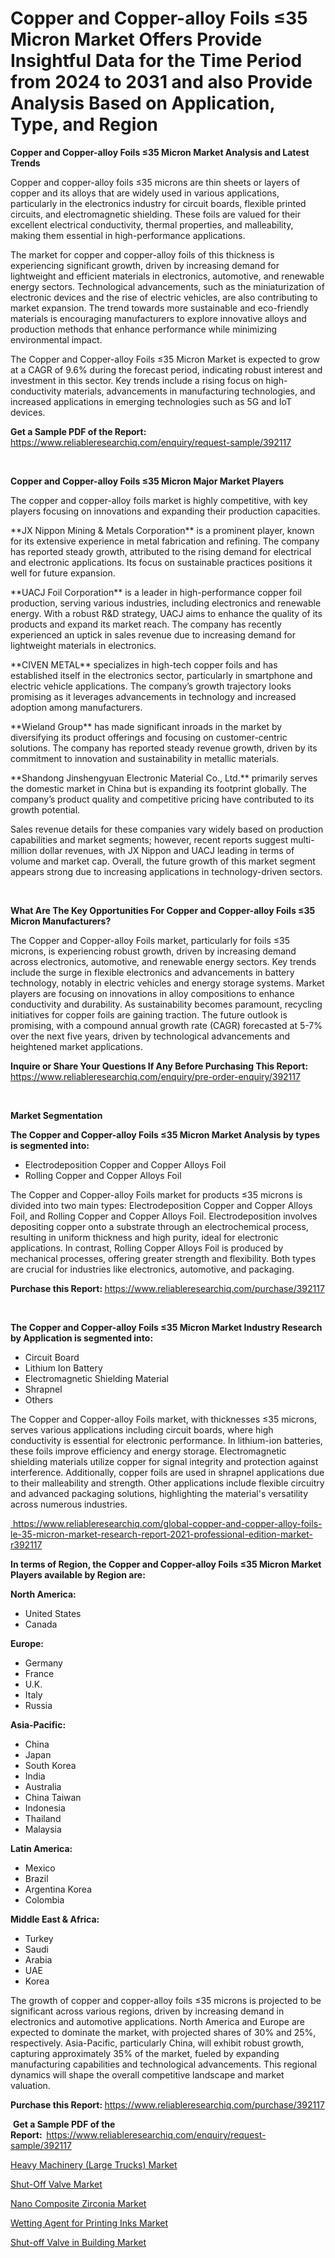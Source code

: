 <p><h1>Copper and Copper-alloy Foils ≤35 Micron Market Offers Provide Insightful Data for the Time Period from 2024 to 2031 and also Provide Analysis Based on Application, Type, and Region</h1></p><p><strong>Copper and Copper-alloy Foils ≤35 Micron Market Analysis and Latest Trends</strong></p>
<p><p>Copper and copper-alloy foils ≤35 microns are thin sheets or layers of copper and its alloys that are widely used in various applications, particularly in the electronics industry for circuit boards, flexible printed circuits, and electromagnetic shielding. These foils are valued for their excellent electrical conductivity, thermal properties, and malleability, making them essential in high-performance applications.</p><p>The market for copper and copper-alloy foils of this thickness is experiencing significant growth, driven by increasing demand for lightweight and efficient materials in electronics, automotive, and renewable energy sectors. Technological advancements, such as the miniaturization of electronic devices and the rise of electric vehicles, are also contributing to market expansion. The trend towards more sustainable and eco-friendly materials is encouraging manufacturers to explore innovative alloys and production methods that enhance performance while minimizing environmental impact.</p><p>The Copper and Copper-alloy Foils ≤35 Micron Market is expected to grow at a CAGR of 9.6% during the forecast period, indicating robust interest and investment in this sector. Key trends include a rising focus on high-conductivity materials, advancements in manufacturing technologies, and increased applications in emerging technologies such as 5G and IoT devices.</p></p>
<p><strong>Get a Sample PDF of the Report:&nbsp;</strong> <a href="https://www.reliableresearchiq.com/enquiry/request-sample/392117?utm_campaign=1594&utm_medium=2&utm_source=Github&utm_content=ia&utm_term=26102024&utm_id=copper-and-copper-alloy-foils-35-micron">https://www.reliableresearchiq.com/enquiry/request-sample/392117</a></p>
<p>&nbsp;</p>
<p><strong>Copper and Copper-alloy Foils ≤35 Micron Major Market Players</strong></p>
<p><p>The copper and copper-alloy foils market is highly competitive, with key players focusing on innovations and expanding their production capacities. </p><p>**JX Nippon Mining & Metals Corporation** is a prominent player, known for its extensive experience in metal fabrication and refining. The company has reported steady growth, attributed to the rising demand for electrical and electronic applications. Its focus on sustainable practices positions it well for future expansion.</p><p>**UACJ Foil Corporation** is a leader in high-performance copper foil production, serving various industries, including electronics and renewable energy. With a robust R&D strategy, UACJ aims to enhance the quality of its products and expand its market reach. The company has recently experienced an uptick in sales revenue due to increasing demand for lightweight materials in electronics.</p><p>**CIVEN METAL** specializes in high-tech copper foils and has established itself in the electronics sector, particularly in smartphone and electric vehicle applications. The company’s growth trajectory looks promising as it leverages advancements in technology and increased adoption among manufacturers.</p><p>**Wieland Group** has made significant inroads in the market by diversifying its product offerings and focusing on customer-centric solutions. The company has reported steady revenue growth, driven by its commitment to innovation and sustainability in metallic materials.</p><p>**Shandong Jinshengyuan Electronic Material Co., Ltd.** primarily serves the domestic market in China but is expanding its footprint globally. The company’s product quality and competitive pricing have contributed to its growth potential.</p><p>Sales revenue details for these companies vary widely based on production capabilities and market segments; however, recent reports suggest multi-million dollar revenues, with JX Nippon and UACJ leading in terms of volume and market cap. Overall, the future growth of this market segment appears strong due to increasing applications in technology-driven sectors.</p></p>
<p>&nbsp;</p>
<p><strong>What Are The Key Opportunities For Copper and Copper-alloy Foils ≤35 Micron Manufacturers?</strong></p>
<p><p>The Copper and Copper-alloy Foils market, particularly for foils ≤35 microns, is experiencing robust growth, driven by increasing demand across electronics, automotive, and renewable energy sectors. Key trends include the surge in flexible electronics and advancements in battery technology, notably in electric vehicles and energy storage systems. Market players are focusing on innovations in alloy compositions to enhance conductivity and durability. As sustainability becomes paramount, recycling initiatives for copper foils are gaining traction. The future outlook is promising, with a compound annual growth rate (CAGR) forecasted at 5-7% over the next five years, driven by technological advancements and heightened market applications.</p></p>
<p><strong>Inquire or Share Your Questions If Any Before Purchasing This Report:</strong> <a href="https://www.reliableresearchiq.com/enquiry/pre-order-enquiry/392117?utm_campaign=1594&utm_medium=2&utm_source=Github&utm_content=ia&utm_term=26102024&utm_id=copper-and-copper-alloy-foils-35-micron">https://www.reliableresearchiq.com/enquiry/pre-order-enquiry/392117</a></p>
<p>&nbsp;</p>
<p><strong>Market Segmentation</strong></p>
<p><strong>The Copper and Copper-alloy Foils ≤35 Micron Market Analysis by types is segmented into:</strong></p>
<p><ul><li>Electrodeposition Copper and Copper Alloys Foil</li><li>Rolling Copper and Copper Alloys Foil</li></ul></p>
<p><p>The Copper and Copper-alloy Foils market for products ≤35 microns is divided into two main types: Electrodeposition Copper and Copper Alloys Foil, and Rolling Copper and Copper Alloys Foil. Electrodeposition involves depositing copper onto a substrate through an electrochemical process, resulting in uniform thickness and high purity, ideal for electronic applications. In contrast, Rolling Copper Alloys Foil is produced by mechanical processes, offering greater strength and flexibility. Both types are crucial for industries like electronics, automotive, and packaging.</p></p>
<p><strong>Purchase this Report:&nbsp;</strong><a href="https://www.reliableresearchiq.com/purchase/392117?utm_campaign=1594&utm_medium=2&utm_source=Github&utm_content=ia&utm_term=26102024&utm_id=copper-and-copper-alloy-foils-35-micron">https://www.reliableresearchiq.com/purchase/392117</a></p>
<p>&nbsp;</p>
<p><strong>The Copper and Copper-alloy Foils ≤35 Micron Market Industry Research by Application is segmented into:</strong></p>
<p><ul><li>Circuit Board</li><li>Lithium Ion Battery</li><li>Electromagnetic Shielding Material</li><li>Shrapnel</li><li>Others</li></ul></p>
<p><p>The Copper and Copper-alloy Foils market, with thicknesses ≤35 microns, serves various applications including circuit boards, where high conductivity is essential for electronic performance. In lithium-ion batteries, these foils improve efficiency and energy storage. Electromagnetic shielding materials utilize copper for signal integrity and protection against interference. Additionally, copper foils are used in shrapnel applications due to their malleability and strength. Other applications include flexible circuitry and advanced packaging solutions, highlighting the material's versatility across numerous industries.</p></p>
<p><a href="https://www.reliableresearchiq.com/global-copper-and-copper-alloy-foils-le-35-micron-market-research-report-2021-professional-edition-market-r392117?utm_campaign=1594&utm_medium=2&utm_source=Github&utm_content=ia&utm_term=26102024&utm_id=copper-and-copper-alloy-foils-35-micron">&nbsp;https://www.reliableresearchiq.com/global-copper-and-copper-alloy-foils-le-35-micron-market-research-report-2021-professional-edition-market-r392117</a></p>
<p><strong>In terms of Region, the Copper and Copper-alloy Foils ≤35 Micron Market Players available by Region are:</strong></p>
<p>
    <p> <strong> North America: </strong>
        <ul>
            <li>United States</li>
            <li>Canada</li>
        </ul>
        </p> 
    <p> <strong> Europe: </strong>
        <ul>
            <li>Germany</li>
            <li>France</li>
            <li>U.K.</li>
            <li>Italy</li>
            <li>Russia</li>
        </ul>
        </p> 
    <p> <strong> Asia-Pacific: </strong>
        <ul>
            <li>China</li>
            <li>Japan</li>
            <li>South Korea</li>
            <li>India</li>
            <li>Australia</li>
            <li>China Taiwan</li>
            <li>Indonesia</li>
            <li>Thailand</li>
            <li>Malaysia</li>
        </ul>
        </p> 
    <p> <strong> Latin America: </strong>
        <ul>
            <li>Mexico</li>
            <li>Brazil</li>
            <li>Argentina Korea</li>
            <li>Colombia</li>
        </ul>
        </p> 
    <p> <strong> Middle East & Africa: </strong>
        <ul>
            <li>Turkey</li>
            <li>Saudi</li>
            <li>Arabia</li>
            <li>UAE</li>
            <li>Korea</li>
        </ul>
    </p>
    </p>
<p><p>The growth of copper and copper-alloy foils ≤35 microns is projected to be significant across various regions, driven by increasing demand in electronics and automotive applications. North America and Europe are expected to dominate the market, with projected shares of 30% and 25%, respectively. Asia-Pacific, particularly China, will exhibit robust growth, capturing approximately 35% of the market, fueled by expanding manufacturing capabilities and technological advancements. This regional dynamics will shape the overall competitive landscape and market valuation.</p></p>
<p><strong>Purchase this Report: </strong><a href="https://www.reliableresearchiq.com/purchase/392117?utm_campaign=1594&utm_medium=2&utm_source=Github&utm_content=ia&utm_term=26102024&utm_id=copper-and-copper-alloy-foils-35-micron">https://www.reliableresearchiq.com/purchase/392117</a></p>
<p>&nbsp;<strong>Get a Sample PDF of the Report:&nbsp;&nbsp;</strong><a href="https://www.reliableresearchiq.com/enquiry/request-sample/392117?utm_campaign=1594&utm_medium=2&utm_source=Github&utm_content=ia&utm_term=26102024&utm_id=copper-and-copper-alloy-foils-35-micron">https://www.reliableresearchiq.com/enquiry/request-sample/392117</a></p>
<p><strong></strong></p>
<p><p><a href="https://www.linkedin.com/pulse/heavy-machinery-large-trucks-ecosystem-mapping-innovation-dtxee?utm_campaign=1594&utm_medium=2&utm_source=Github&utm_content=ia&utm_term=26102024&utm_id=copper-and-copper-alloy-foils-35-micron">Heavy Machinery (Large Trucks) Market</a></p><p><a href="https://www.linkedin.com/pulse/shut-off-valve-market-ecosystem-competitive-landscape-strategic-iqese?utm_campaign=1594&utm_medium=2&utm_source=Github&utm_content=ia&utm_term=26102024&utm_id=copper-and-copper-alloy-foils-35-micron">Shut-Off Valve Market</a></p><p><a href="https://www.linkedin.com/pulse/emerging-trends-nano-composite-zirconia-market-detailed-overview-7ckjf?utm_campaign=1594&utm_medium=2&utm_source=Github&utm_content=ia&utm_term=26102024&utm_id=copper-and-copper-alloy-foils-35-micron">Nano Composite Zirconia Market</a></p><p><a href="https://www.linkedin.com/pulse/wetting-agent-printing-inks-market-analysis-product-segmentation-u9psf?utm_campaign=1594&utm_medium=2&utm_source=Github&utm_content=ia&utm_term=26102024&utm_id=copper-and-copper-alloy-foils-35-micron">Wetting Agent for Printing Inks Market</a></p><p><a href="https://www.linkedin.com/pulse/shut-off-valve-building-market-segmentation-in-depth-analysis-a195e?utm_campaign=1594&utm_medium=2&utm_source=Github&utm_content=ia&utm_term=26102024&utm_id=copper-and-copper-alloy-foils-35-micron">Shut-off Valve in Building Market</a></p></p>